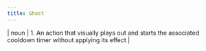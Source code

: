 ```yaml
---
title: Ghost
---
```

| noun | 1.  	An action that visually plays out and starts the associated cooldown timer without applying its effect	|